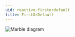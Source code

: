 ```yaml
---
uid: reactive-firstordefault
title: FirstOrDefault
---
```


![Marble diagram](~/images/reactive-firstordefault.svg)
